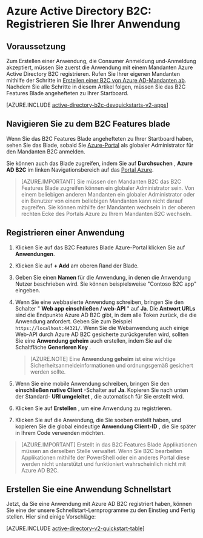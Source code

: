 <properties
    pageTitle="Azure Active Directory B2C: Registrierung Anwendung | Microsoft Azure"
    description="Wie Sie Ihre Anwendung mit Azure Active Directory B2C registrieren"
    services="active-directory-b2c"
    documentationCenter=""
    authors="swkrish"
    manager="mbaldwin"
    editor="bryanla"/>

<tags
    ms.service="active-directory-b2c"
    ms.workload="identity"
    ms.tgt_pltfrm="na"
    ms.devlang="na"
    ms.topic="get-started-article"
    ms.date="08/30/2016"
    ms.author="swkrish"/>


# <a name="azure-active-directory-b2c-register-your-application"></a>Azure Active Directory B2C: Registrieren Sie Ihrer Anwendung

## <a name="prerequisite"></a>Voraussetzung

Zum Erstellen einer Anwendung, die Consumer Anmeldung und-Anmeldung akzeptiert, müssen Sie zuerst die Anwendung mit einem Mandanten Azure Active Directory B2C registrieren. Rufen Sie Ihrer eigenen Mandanten mithilfe der Schritte in [Erstellen einer B2C von Azure AD-Mandanten ab](active-directory-b2c-get-started.md). Nachdem Sie alle Schritte in diesem Artikel folgen, müssen Sie das B2C Features Blade angehefteten zu Ihrer Startboard.

[AZURE.INCLUDE [active-directory-b2c-devquickstarts-v2-apps](../../includes/active-directory-b2c-devquickstarts-v2-apps.md)]

## <a name="navigate-to-the-b2c-features-blade"></a>Navigieren Sie zu dem B2C Features blade

Wenn Sie das B2C Features Blade angehefteten zu Ihrer Startboard haben, sehen Sie das Blade, sobald Sie [Azure-Portal](https://portal.azure.com/) als globaler Administrator für den Mandanten B2C anmelden.

Sie können auch das Blade zugreifen, indem Sie auf **Durchsuchen** , **Azure AD B2C** im linken Navigationsbereich auf das [Portal Azure](https://portal.azure.com/).

> [AZURE.IMPORTANT] Sie müssen den Mandanten B2C das B2C Features Blade zugreifen können ein globaler Administrator sein. Von einem beliebigen anderen Mandanten ein globaler Administrator oder ein Benutzer von einem beliebigen Mandanten kann nicht darauf zugreifen.  Sie können mithilfe der Mandanten wechseln in der oberen rechten Ecke des Portals Azure zu Ihrem Mandanten B2C wechseln.

## <a name="register-an-application"></a>Registrieren einer Anwendung

1. Klicken Sie auf das B2C Features Blade Azure-Portal klicken Sie auf **Anwendungen**.
2. Klicken Sie auf **+ Add** am oberen Rand der Blade.
3. Geben Sie einen **Namen** für die Anwendung, in denen die Anwendung Nutzer beschrieben wird. Sie können beispielsweise "Contoso B2C app" eingeben.
4. Wenn Sie eine webbasierte Anwendung schreiben, bringen Sie den Schalter " **Web app einschließen / web-API** " auf **Ja**. Die **Antwort URLs** sind die Endpunkte Azure AD B2C gibt, in dem alle Token zurück, die die Anwendung anfordert. Geben Sie zum Beispiel `https://localhost:44321/`. Wenn Sie die Webanwendung auch einige Web-API durch Azure AD B2C gesicherte zurückgerufen wird, sollten Sie eine **Anwendung geheim** auch erstellen, indem Sie auf die Schaltfläche **Generieren Key** .

    > [AZURE.NOTE] Eine **Anwendung geheim** ist eine wichtige Sicherheitsanmeldeinformationen und ordnungsgemäß gesichert werden sollte.

5. Wenn Sie eine mobile Anwendung schreiben, bringen Sie den **einschließen native Client** -Schalter auf **Ja**. Kopieren Sie nach unten der Standard- **URI umgeleitet** , die automatisch für Sie erstellt wird.
6. Klicken Sie auf **Erstellen** , um eine Anwendung zu registrieren.
7. Klicken Sie auf die Anwendung, die Sie soeben erstellt haben, und kopieren Sie die global eindeutige **Anwendung Client-ID** , die Sie später in Ihrem Code verwenden möchten.

> [AZURE.IMPORTANT] Erstellt in das B2C Features Blade Applikationen müssen an derselben Stelle verwaltet. Wenn Sie B2C bearbeiten Applikationen mithilfe der PowerShell oder ein anderes Portal diese werden nicht unterstützt und funktioniert wahrscheinlich nicht mit Azure AD B2C.

## <a name="build-a-quick-start-application"></a>Erstellen Sie eine Anwendung Schnellstart

Jetzt, da Sie eine Anwendung mit Azure AD B2C registriert haben, können Sie eine der unsere Schnellstart-Lernprogramme zu den Einstieg und Fertig stellen. Hier sind einige Vorschläge:

[AZURE.INCLUDE [active-directory-v2-quickstart-table](../../includes/active-directory-b2c-quickstart-table.md)]
